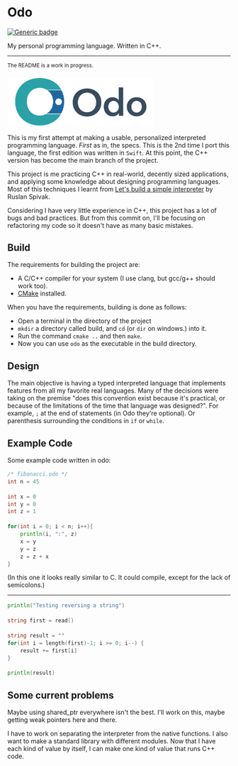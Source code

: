 # Odo
[![Generic badge](https://img.shields.io/badge/version-0.3_beta-blue.svg)](https://shields.io/)

My personal programming language. Written in C++.

---
<sup>The README is a work in progress.</sup>

<img src="./docs/assets/imgs/logo.png?raw=true" height="110" alt="logo"></img>

This is my first attempt at making a usable, personalized interpreted programming language.
*First* as in, the specs. This is the 2nd time I port this language, the first edition was written
in `Swift`. At this point, the C++ version has become the main branch of the project.

This project is me practicing C++ in real-world, decently sized applications, and applying some
knowledge about designing programming languages. Most of this techniques I learnt from
[Let's build a simple interpreter](https://ruslanspivak.com/lsbasi-part1/) by Ruslan Spivak.

Considering I have very little experience in C++, this project has a lot of bugs and bad practices.
But from this commit on, I'll be focusing on refactoring my code so it doesn't have as many basic mistakes.

## Build
The requirements for building the project are:
- A C/C++ compiler for your system (I use clang, but gcc/g++ should work too).
- [CMake](https://cmake.org/) installed.


When you have the requirements, building is done as follows:

- Open a terminal in the directory of the project
- `mkdir` a directory called build, and `cd` (or `dir` on windows.) into it.
- Run the command `cmake ..` and then `make`.
- Now you can use `odo` as the executable in the build directory.

## Design

The main objective is having a typed interpreted language that implements features from
all my favorite real languages. Many of the decisions were taking on the premise "does this convention exist
because it's practical, or because of the limitations of the time that language was designed?". For example,
`;` at the end of statements (in Odo they're optional). Or parenthesis surrounding the conditions in `if` or `while`.

## Example Code

Some example code written in odo:

```GO
/* fibonacci.odo */
int n = 45

int x = 0
int y = 0
int z = 1

for(int i = 0; i < n; i++){
    println(i, ":", z)
    x = y
    y = z
    z = z + x
}
```
(In this one it looks really similar to C. It could compile, except for the lack of semicolons.)

---
```GO
println("Testing reversing a string")

string first = read()

string result = ""
for(int i = length(first)-1; i >= 0; i--) {
    result += first[i]
}

println(result)
```

## Some current problems

Maybe using shared_ptr everywhere isn't the best. I'll work on this, 
maybe getting weak pointers here and there.

I have to work on separating the interpreter from the native functions. I also want to make a
standard library with different modules. Now that I have each kind of value by itself, I can
make one kind of value that runs C++ code.